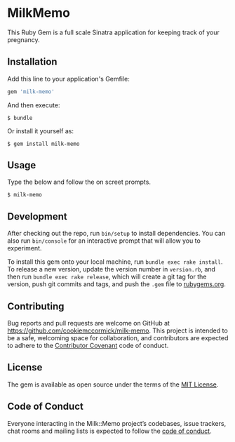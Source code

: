 # MilkMemo

This Ruby Gem is a full scale Sinatra application for keeping track of your pregnancy.

## Installation

Add this line to your application's Gemfile:

```ruby
gem 'milk-memo'
```

And then execute:

    $ bundle

Or install it yourself as:

    $ gem install milk-memo

## Usage

Type the below and follow the on screet prompts.

    $ milk-memo

## Development

After checking out the repo, run `bin/setup` to install dependencies. You can also run `bin/console` for an interactive prompt that will allow you to experiment.

To install this gem onto your local machine, run `bundle exec rake install`. To release a new version, update the version number in `version.rb`, and then run `bundle exec rake release`, which will create a git tag for the version, push git commits and tags, and push the `.gem` file to [rubygems.org](https://rubygems.org).

## Contributing

Bug reports and pull requests are welcome on GitHub at https://github.com/cookiemccormick/milk-memo. This project is intended to be a safe, welcoming space for collaboration, and contributors are expected to adhere to the [Contributor Covenant](http://contributor-covenant.org) code of conduct.

## License

The gem is available as open source under the terms of the [MIT License](https://opensource.org/licenses/MIT).

## Code of Conduct

Everyone interacting in the Milk::Memo project’s codebases, issue trackers, chat rooms and mailing lists is expected to follow the [code of conduct](https://github.com/[USERNAME]/milk-memo/blob/master/CODE_OF_CONDUCT.md).